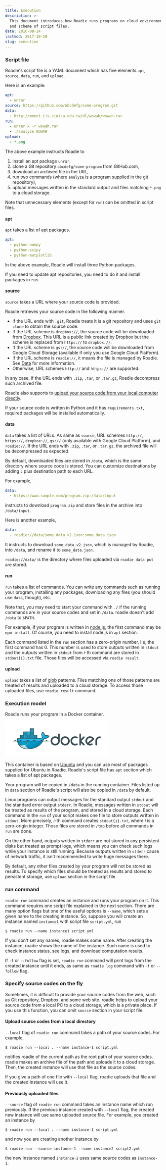 ```yaml
---
title: Execution
description: >-
  This document introduces how Roadie runs programs on cloud environment,
  and scheme of script files.
date: 2016-08-14
lastmod: 2017-10-10
slug: execution
---
```

### Script file
Roadie's script file is a YAML document which has five elements
`apt`, `source`, `data`, `run`, and `upload`.

Here is an example:

```yaml
apt:
  - unrar
source: https://github.com/abcdefg/some-program.git
data:
  - http://mmnet.iis.sinica.edu.tw/dl/wowah/wowah.rar
run:
  - unrar x -r wowah.rar
  - ./analyze WoWAH
upload:
  - *.png
```

The above example instructs Roadie to

1. install an apt package `unrar`,
2. clone a Git repository `abcdefg/some-program` from GitHub.com,
3. download an archived file in the URL,
4. run two commands (where `analyze` is a program supplied in the git repository),
5. upload messages written in the standard output and files matching `*.png` to
   a cloud storage.

Note that unnecessary elements (except for `run`) can be omitted in script files.

#### apt
`apt` takes a list of apt packages.

```yaml
apt:
  - python-numpy
  - python-scipy
  - python-matplotlib
```

In the above example, Roadie will install three Python packages.

If you need to update apt repositories, you need to do it and install packages
in `run`.

#### source
`source` takes a URL where your source code is provided.

Roadie retrieves your source code in the following manner.

- If the URL ends with `.git`, Roadie treats it is a git repository and uses
  `git clone` to obtain the source code.
- If the URL scheme is `dropbox://`, the source code will be downloaded from
  [Dropbox](https://www.dropbox.com/). This URL is a public link created by
  Dropbox but the scheme is replaced from `https://` to `dropbox://`.
- If the URL scheme is `gs://`, the source code will be downloaded from Google
  Cloud Storage (available if only you use Google Cloud Platform).
- If the URL scheme is `roadie://`, it means the file is managed by Roadie.
  See [Data](documents/data) for more information.
- Otherwise, URL schemes `http://` and `https://` are supported.

In any case, if the URL ends with `.zip`, `.tar`, or `.tar.gz`,
Roadie decompress such archived file.

Roadie also supports to
[upload your source code from your local computer directly](documents/execution#local-source-files).

If your source code is written in Python and it has `requirements.txt`,
required packages will be installed automatically.

#### data
`data` takes a list of URLs.
As same as `source`, URL schemes `http://`, `https://`, `dropbox://`,
`gs://` (only available with Google Cloud Platform), and `roadie://`.
If the URL ends with `.zip`, `.tar`, or `.tar.gz`,
the archived file will be decompressed as expected.

By default, downloaded files are stored in `/data`,
which is the same directory where source code is stored.
You can customize destinations by adding `:` plus destination path to each URL.

For example,

```yaml
data:
  - https://www.sample.com/program.zip:/data/input
```

instructs to download `program.zip` and store files in the archive into `/data/input`.

Here is another example,

```yaml
data:
  - roadie://data/some_data_v2.json:some_data.json
```

It instructs to download `some_data_v2.json`, which is managed by Roadie,
into `/data`, and rename it to `some_data.json`.

`roadie://data/` is the directory where files uploaded via `roadie data put`
are stored.

#### run
`run` takes a list of commands.
You can write any commands such as running your program,
installing any packages,
downloading any files (you should use `data`, though), etc.

Note that, you may need to start your command with `./`
if the running commands are in your source codes and set in `/data`.
roadie doesn't add `/data` to `$PATH`.

For example, if your program is written in [node.js](https://nodejs.org/en/),
the first command may be `npm install`.
Of course, you need to install node.js in `apt` section.

Each command listed in the `run` section has a zero-origin number,
i.e, the first command has 0.
This number is used to store outputs written in `stdout` and
the outputs written in `stdout` from *i*-th command are stored
in `stdout{i}.txt` file.
Those files will be accessed via `roadie result`.

#### upload
`upload` takes a list of
[glob](https://en.wikipedia.org/wiki/Glob_(programming)) patterns.
Files matching one of those patterns are treated of results
and uploaded to a cloud storage.
To access those uploaded files, use `roadie result` command.


### Execution model
Roadie runs your program in a Docker container.

[![Docker](img/small_h-trans.png)](https://www.docker.com/)

This container is based on [Ubuntu](http://www.ubuntu.com/) and you can use
most of packages supplied for Ubuntu in Roadie.
Roadie's script file has `apt` section which takes a list of apt packages.

Your program will be copied in `/data` in the running container.
Files listed up in `data` section of Roadie's script will also be copied in
`/data` by default.

Linux programs can output messages for the standard output `stdout` and
the standard error output `stderr`.
In Roadie, messages written in `stdout` will be treated as results of the program,
and stored in a cloud storage.
Each command in the `run` of your script makes one file to store
outputs written in `stdout`.
More precisely, *i*-th command creates `stdout{i}.txt`,
where *i* is a zero-origin integer.
Those files are stored in `/tmp` before all commands in `run` are done.

On the other hand, outputs written in `stderr` are not stored in any persistent
disks but treated as prompt logs, which means you can check such logs while
your instance is still running.
Because outputs written in `stderr` cause of network traffic, it isn't
recommended to write huge messages there.

By default, any other files created by your program will not be stored as
results.
To specify which files should be treated as results
and stored to persistent storage,
use `upload` section in the script file.


### run command
`roadie run` command creates an instance and runs your program on it.
This command requires one script file explained in the next section.
There are many option flags but one of the useful options is `--name`,
which sets a given name to the creating instance.
So, suppose you will create an instance named `instance1`
with script file `script.yml`, run

```shell
$ roadie run --name instance1 script.yml
```

If you don't set any names, roadie makes some name.
After creating the instance, roadie shows the name of the instance.
Such name is used to check instance status, see logs,
and download computation results.

If `-f` or `--follow` flag is set, `roadie run` command will print logs from the
created instance until it ends, as same as `roadie log` command with `-f` or
`--follow` flag.


### Specify source codes on the fly
Sometimes, it is difficult to provide your source codes from the web,
such as Git repository, Dropbox, and some web site.
roadie helps to upload your source code from a local PC to a cloud storage,
which is a private place.
If you use this function, you can omit `source` section in your script file.

#### Upload source codes from a local directory <a name="local-source-files"></a>
`--local` flag of `roadie run` command takes a path of your source codes.
For example,

```shell
$ roadie run --local . --name instance-1 script.yml
```

notifies roadie of the current path as the root path of your source codes.
roadie makes an archive file of the path and uploads it to a cloud storage.
Then, the created instance will use that file as the source codes.

If you give a path of one file with `--local` flag,
roadie uploads that file and the created instance will use it.

#### Previously uploaded files
`--source` flag of `roadie run` command takes an instance name
which run previously.
If the previous instance created with `--local` flag,
the created new instance will use same uploaded source file.
For example, you created an instance by

```shell
$ roadie run --local . --name instance-1 script.yml
```

and now you are creating another instance by

```shell
$ roadie run --source instance-1 --name instance2 script2.yml
```

the new instance named `instance-2` uses same source codes as `instance-1`.
